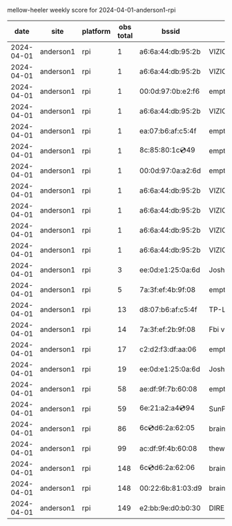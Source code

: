 mellow-heeler weekly score for 2024-04-01-anderson1-rpi

|date|site|platform|obs total|bssid|ssid|
|--|--|--|--|--|--|
|2024-04-01|anderson1|rpi|1|a6:6a:44:db:95:2b|VIZIOCastAudio2823|
|2024-04-01|anderson1|rpi|1|a6:6a:44:db:95:2b|VIZIOCastAudio7594|
|2024-04-01|anderson1|rpi|1|00:0d:97:0b:e2:f6|empty_ssid|
|2024-04-01|anderson1|rpi|1|a6:6a:44:db:95:2b|VIZIOCastAudio6689|
|2024-04-01|anderson1|rpi|1|ea:07:b6:af:c5:4f|empty_ssid|
|2024-04-01|anderson1|rpi|1|8c:85:80:1c:cd:49|empty_ssid|
|2024-04-01|anderson1|rpi|1|00:0d:97:0a:a2:6d|empty_ssid|
|2024-04-01|anderson1|rpi|1|a6:6a:44:db:95:2b|VIZIOCastAudio6294|
|2024-04-01|anderson1|rpi|1|a6:6a:44:db:95:2b|VIZIOCastAudio2809|
|2024-04-01|anderson1|rpi|1|a6:6a:44:db:95:2b|VIZIOCastAudio1663|
|2024-04-01|anderson1|rpi|1|a6:6a:44:db:95:2b|VIZIOCastAudio2703|
|2024-04-01|anderson1|rpi|3|ee:0d:e1:25:0a:6d|JoshLily|
|2024-04-01|anderson1|rpi|5|7a:3f:ef:4b:9f:08|empty_ssid|
|2024-04-01|anderson1|rpi|13|d8:07:b6:af:c5:4f|TP-Link_C54F|
|2024-04-01|anderson1|rpi|14|7a:3f:ef:2b:9f:08|Fbi van 13|
|2024-04-01|anderson1|rpi|17|c2:d2:f3:df:aa:06|empty_ssid|
|2024-04-01|anderson1|rpi|19|ee:0d:e1:25:0a:6d|JoshLily|
|2024-04-01|anderson1|rpi|58|ae:df:9f:7b:60:08|empty_ssid|
|2024-04-01|anderson1|rpi|59|6e:21:a2:a4:cd:94|SunPower21450|
|2024-04-01|anderson1|rpi|86|6c:cd:d6:2a:62:05|braingang2_5GEXT|
|2024-04-01|anderson1|rpi|99|ac:df:9f:4b:60:08|theweef|
|2024-04-01|anderson1|rpi|148|6c:cd:d6:2a:62:06|braingang2_2GEXT|
|2024-04-01|anderson1|rpi|148|00:22:6b:81:03:d9|braingang2|
|2024-04-01|anderson1|rpi|149|e2:bb:9e:d0:b0:30|DIRECT-9ED03030|
